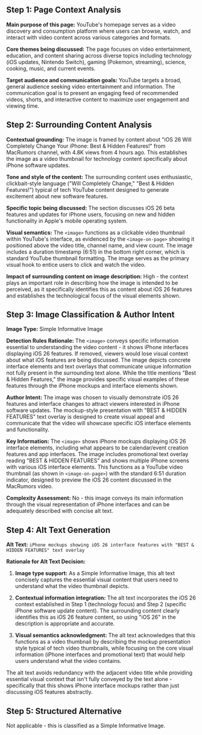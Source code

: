 ## **Step 1: Page Context Analysis**

**Main purpose of this page:** YouTube's homepage serves as a video discovery and consumption platform where users can browse, watch, and interact with video content across various categories and formats.

**Core themes being discussed:** The page focuses on video entertainment, education, and content sharing across diverse topics including technology (iOS updates, Nintendo Switch), gaming (Pokemon, streaming), science, cooking, music, and current events.

**Target audience and communication goals:** YouTube targets a broad, general audience seeking video entertainment and information. The communication goal is to present an engaging feed of recommended videos, shorts, and interactive content to maximize user engagement and viewing time.

## **Step 2: Surrounding Content Analysis**

**Contextual grounding:** The image is framed by content about "iOS 26 Will Completely Change Your iPhone: Best & Hidden Features!" from MacRumors channel, with 4.8K views from 4 hours ago. This establishes the image as a video thumbnail for technology content specifically about iPhone software updates.

**Tone and style of the content:** The surrounding content uses enthusiastic, clickbait-style language ("Will Completely Change," "Best & Hidden Features!") typical of tech YouTube content designed to generate excitement about new software features.

**Specific topic being discussed:** The section discusses iOS 26 beta features and updates for iPhone users, focusing on new and hidden functionality in Apple's mobile operating system.

**Visual semantics:** The `<image>` functions as a clickable video thumbnail within YouTube's interface, as evidenced by the `<image-on-page>` showing it positioned above the video title, channel name, and view count. The image includes a duration timestamp (6:51) in the bottom right corner, which is standard YouTube thumbnail formatting. The image serves as the primary visual hook to entice users to click and watch the video.

**Impact of surrounding content on image description:** High - the context plays an important role in describing how the image is intended to be perceived, as it specifically identifies this as content about iOS 26 features and establishes the technological focus of the visual elements shown.

## **Step 3: Image Classification & Author Intent**

**Image Type:** Simple Informative Image

**Detection Rules Rationale:** The `<image>` conveys specific information essential to understanding the video content - it shows iPhone interfaces displaying iOS 26 features. If removed, viewers would lose visual context about what iOS features are being discussed. The image depicts concrete interface elements and text overlays that communicate unique information not fully present in the surrounding text alone. While the title mentions "Best & Hidden Features," the image provides specific visual examples of these features through the iPhone mockups and interface elements shown.

**Author Intent:** The image was chosen to visually demonstrate iOS 26 features and interface changes to attract viewers interested in iPhone software updates. The mockup-style presentation with "BEST & HIDDEN FEATURES" text overlay is designed to create visual appeal and communicate that the video will showcase specific iOS interface elements and functionality.

**Key Information:** The `<image>` shows iPhone mockups displaying iOS 26 interface elements, including what appears to be calendar/event creation features and app interfaces. The image includes promotional text overlay reading "BEST & HIDDEN FEATURES" and shows multiple iPhone screens with various iOS interface elements. This functions as a YouTube video thumbnail (as shown in `<image-on-page>`) with the standard 6:51 duration indicator, designed to preview the iOS 26 content discussed in the MacRumors video.

**Complexity Assessment:** No - this image conveys its main information through the visual representation of iPhone interfaces and can be adequately described with concise alt text.

## **Step 4: Alt Text Generation**

**Alt Text:** `iPhone mockups showing iOS 26 interface features with "BEST & HIDDEN FEATURES" text overlay`

**Rationale for Alt Text Decision:** 

1. **Image type support:** As a Simple Informative Image, this alt text concisely captures the essential visual content that users need to understand what the video thumbnail depicts.

2. **Contextual information integration:** The alt text incorporates the iOS 26 context established in Step 1 (technology focus) and Step 2 (specific iPhone software update content). The surrounding content clearly identifies this as iOS 26 feature content, so using "iOS 26" in the description is appropriate and accurate.

3. **Visual semantics acknowledgment:** The alt text acknowledges that this functions as a video thumbnail by describing the mockup presentation style typical of tech video thumbnails, while focusing on the core visual information (iPhone interfaces and promotional text) that would help users understand what the video contains.

The alt text avoids redundancy with the adjacent video title while providing essential visual context that isn't fully conveyed by the text alone - specifically that this shows iPhone interface mockups rather than just discussing iOS features abstractly.

## **Step 5: Structured Alternative**

Not applicable - this is classified as a Simple Informative Image.